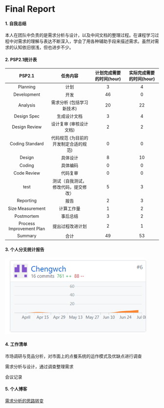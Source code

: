 # Final Report

#### 1. 自我总结

本人在团队中负责的是需求分析与设计，以及中间文档的整理过程。在课程学习过程中对需求的理解与表达不断深入，学会了用各种辅助手段来描述需求。虽然对需求的认知依旧很浅，但也进步不少。



#### 2. PSP2.1统计表

|          PSP2.1          |         任务内容         | 计划完成需要的时间(hour) | 实际完成需要的时间(hour) |
| :----------------------: | :------------------: | :-------------: | :-------------: |
|         Planning         |          计划          |        3        |        4        |
|       Development        |          开发          |       46        |        0        |
|         Analysis         |    需求分析 (包括学习新技术)    |       20        |       22        |
|       Design Spec        |        生成设计文档        |        3        |        4        |
|      Design Review       |    设计复审 (审核设计文档)     |        2        |        2        |
|     Coding Standard      | 代码规范 (为目前的开发制定合适的规范) |        0        |        0        |
|          Design          |         具体设计         |        8        |       10        |
|          Coding          |         具体编码         |        0        |        0        |
|       Code Review        |         代码复审         |        0        |        0        |
|           test           |  测试（自我测试，修改代码，提交修改）  |        5        |        3        |
|        Reporting         |          报告          |        2        |        3        |
|     Size Measurement     |        计算工作量         |        1        |        2        |
|        Postmortem        |         事后总结         |        3        |        2        |
| Process Improvement Plan |       提出过程改进计划       |        2        |        1        |
|         Summary          |          合计          |       49        |       53        |



#### 3. 个人分支统计报告

![reportImage](https://github.com/Chengwch/my-repository/blob/master/reportImage1.png)



#### 4. 工作清单

市场调研与竞品分析，对市面上的点餐系统的运作模式及优缺点进行调查

需求分析与设计，通过调查整理需求

会议记录

#### 5. 个人博客
[需求分析的思路转变](https://blog.csdn.net/qq_34112279/article/details/80954526)
